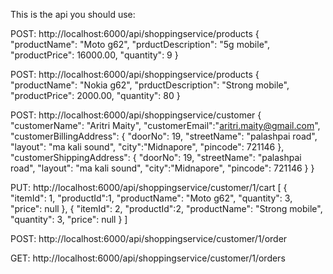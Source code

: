This is the api you should use:

POST: http://localhost:6000/api/shoppingservice/products
{
   "productName": "Moto g62",
   "prductDescription": "5g mobile",
   "productPrice": 16000.00,
   "quantity": 9
}

POST: http://localhost:6000/api/shoppingservice/products
{
   "productName": "Nokia g62",
   "prductDescription": "Strong mobile",
   "productPrice": 2000.00,
   "quantity": 80
}

POST: http://localhost:6000/api/shoppingservice/customer
{
  "customerName": "Aritri Maity",
  "customerEmail":"aritri.maity@gmail.com",
  "customerBillingAddress": {
    "doorNo": 19,
    "streetName": "palashpai road",
    "layout": "ma kali sound",
    "city":"Midnapore",
    "pincode": 721146
  },
    "customerShippingAddress": {
    "doorNo": 19,
    "streetName": "palashpai road",
    "layout": "ma kali sound",
    "city":"Midnapore",
    "pincode": 721146
  }
}

PUT: http://localhost:6000/api/shoppingservice/customer/1/cart
[
    {
        "itemId": 1,
        "productId":1,
        "productName": "Moto g62",
        "quantity": 3,
        "price": null
    },
     {
        "itemId": 2,
        "productId":2,
        "productName": "Strong mobile",
        "quantity": 3,
        "price": null
    }
]

POST: http://localhost:6000/api/shoppingservice/customer/1/order

GET: http://localhost:6000/api/shoppingservice/customer/1/orders
